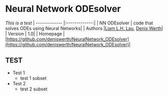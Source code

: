 # Neural Network ODEsolver
*This is a test*
| ------------- |:-------------:|
| NN ODEsolver | code that solves ODEs using Neural Networks|
| Authors |[Liam L.H. Lau](https://github.com/LiamLau1), [Denis Werth](https://github.com/deniswerth)|
| Version | 1.0|
| Homepage | [https://github.com/deniswerth/NeuralNetwork_ODEsolver](https://github.com/deniswerth/NeuralNetwork_ODEsolver)|
## TEST

* Test 1
    - test 1 subset
* Test 2
    - test 2 subset
